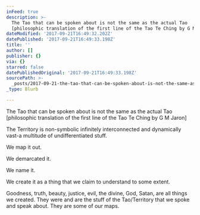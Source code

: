 ```yaml
---
inFeed: true
description: >-
  The Tao that can be spoken about is not the same as the actual Tao
  [philosophic translation of the first line of the Tao Te Ching by G M Jaron]
dateModified: '2017-09-21T16:49:32.202Z'
datePublished: '2017-09-21T16:49:33.198Z'
title: ''
author: []
publisher: {}
via: {}
starred: false
datePublishedOriginal: '2017-09-21T16:49:33.198Z'
sourcePath: >-
  _posts/2017-09-21-the-tao-that-can-be-spoken-about-is-not-the-same-as-the-actu.md
_type: Blurb

---
```

The Tao that can be spoken about is not the same as the actual Tao \[philosophic translation of the first line of the Tao Te Ching by G M Jaron\]

The Territory is non-symbolic infinitely interconnected and dynamically vast-a multitude of undifferentiated stuff.

We map it out.

We demarcated it.

We name it.

We create it as a thing that we claim to understand to some extent.

Goodness, truth, beauty, justice, evil, the divine, God, Satan, are all things we created. They were and are the stuff of the Tao/Territory that we spoke and speak about. They are some of our maps.